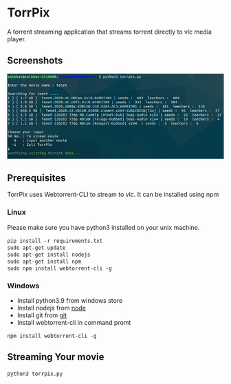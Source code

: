 # TorrPix
A torrent streaming application that streams torrent directly to vlc media player.

## Screenshots
![TorrPix ss](https://github.com/Vaibhavsaharan/TorrPix/blob/main/source/TorrPix.png)

## Prerequisites
TorrPix uses Webtorrent-CLI to stream to vlc.
It can be installed using npm

### Linux
Please make sure you have python3 installed on your unix machine.
```
pip install -r requirements.txt
sudo apt-get update
sudo apt-get install nodejs
sudo apt-get install npm
sudo npm install webtorrent-cli -g
```
### Windows
- Install python3.9 from windows store
- Install nodejs from [node](https://nodejs.org/en/download/)
- Install git from [git](https://git-scm.com/downloads)
- Install webtorrent-cli in command promt
```
npm install webtorrent-cli -g
```


## Streaming Your movie

```
python3 torrpix.py

